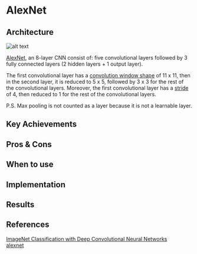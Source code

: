 # AlexNet

## Architecture

![alt text](https://github.com/khchu93/NoteImage/blob/main/AlexNet_Architecture.PNG?raw=true)

[AlexNet](https://proceedings.neurips.cc/paper_files/paper/2012/file/c399862d3b9d6b76c8436e924a68c45b-Paper.pdf), an 8-layer CNN consist of: five convolutional layers followed by 3 fully connected layers (2 hidden layers + 1 output  layer). 

The first convolutional layer has a [convolution window shape]() of 11 x 11, then in the second layer, it is reduced to 5 x 5, followed by 3 x 3 for the rest of the convolutional layers. Moreover, the first convolutional layer has a [stride]() of 4, then reduced to 1 for the rest of the convolutional layers. 

P.S. Max pooling is not counted as a layer because it is not a learnable layer.

## Key Achievements

## Pros & Cons

## When to use

## Implementation

## Results

## References
[ImageNet Classification with Deep Convolutional Neural Networks](https://proceedings.neurips.cc/paper_files/paper/2012/file/c399862d3b9d6b76c8436e924a68c45b-Paper.pdf) <br>
[alexnet](https://colab.research.google.com/github/d2l-ai/d2l-en-colab/blob/master/chapter_convolutional-modern/alexnet.ipynb#scrollTo=1a22e154) <br>
